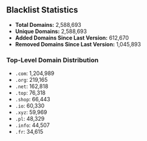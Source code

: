 ## Blacklist Statistics

- **Total Domains:** 2,588,693
- **Unique Domains:** 2,588,693
- **Added Domains Since Last Version:** 612,670
- **Removed Domains Since Last Version:** 1,045,893

### Top-Level Domain Distribution

-  `.com`: 1,204,989
-  `.org`: 219,165
-  `.net`: 162,818
-  `.top`: 76,318
-  `.shop`: 66,443
-  `.io`: 60,330
-  `.xyz`: 59,969
-  `.pl`: 48,329
-  `.info`: 44,507
-  `.fr`: 34,615
